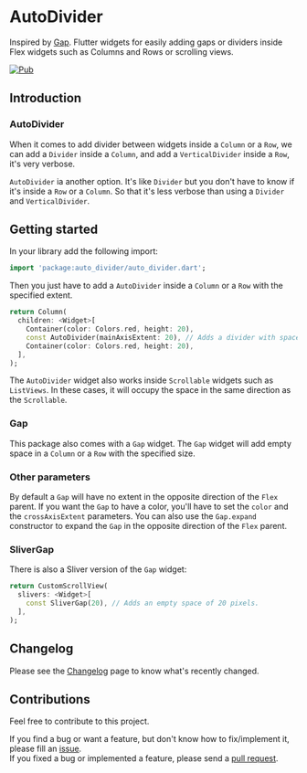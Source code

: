 # AutoDivider
Inspired by [Gap](https://pub.dartlang.org/packages/gap). Flutter widgets for easily adding gaps or dividers inside Flex widgets such as Columns and Rows or scrolling views.

[![Pub](https://img.shields.io/pub/v/auto_divider.svg)](https://pub.dartlang.org/packages/auto_divider)

## Introduction

### AutoDivider

When it comes to add divider between widgets inside a `Column` or a `Row`, we can add a `Divider` inside a `Column`, and add a `VerticalDivider` inside a `Row`, it's very verbose.

`AutoDivider` ia another option. It's like `Divider` but you don't have to know if it's inside a `Row` or a `Column`. So that it's less verbose than using a `Divider` and `VerticalDivider`.

## Getting started

In your library add the following import:

```dart
import 'package:auto_divider/auto_divider.dart';
```

Then you just have to add a `AutoDivider` inside a `Column` or a `Row` with the specified extent.

```dart
return Column(
  children: <Widget>[
    Container(color: Colors.red, height: 20),
    const AutoDivider(mainAxisExtent: 20), // Adds a divider with space of 20 pixels.
    Container(color: Colors.red, height: 20),
  ],
);
```

The `AutoDivider` widget also works inside `Scrollable` widgets such as `ListViews`. In these cases, it will occupy the space in the same direction as the `Scrollable`.

### Gap

This package also comes with a `Gap` widget.
The `Gap` widget will add empty space in a `Column` or a `Row` with the specified size.


### Other parameters

By default a `Gap` will have no extent in the opposite direction of the `Flex` parent.
If you want the `Gap` to have a color, you'll have to set the `color` and the `crossAxisExtent` parameters.
You can also use the `Gap.expand` constructor to expand the `Gap` in the opposite direction of the `Flex` parent.

### SliverGap

There is also a Sliver version of the `Gap` widget:

```dart
return CustomScrollView(
  slivers: <Widget>[
    const SliverGap(20), // Adds an empty space of 20 pixels.
  ],
);
```

## Changelog

Please see the [Changelog](https://github.com/sososdk/gap/blob/master/CHANGELOG.md) page to know what's recently changed.

## Contributions

Feel free to contribute to this project.

If you find a bug or want a feature, but don't know how to fix/implement it, please fill an [issue](https://github.com/sososdk/gap/issues).  
If you fixed a bug or implemented a feature, please send a [pull request](https://github.com/sososdk/gap/pulls).

